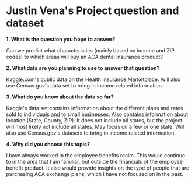 # Justin Vena's Project question and dataset

**1. What is the question you hope to answer?**

Can we predict what characteristics (mainly based on income and ZIP codes) to which areas will buy an ACA dental insurance product?

**2. What data are you planning to use to answer that question?**

Kaggle.com's public data on the Health Insurance Marketplace. Will also use Census.gov's data set to bring in income related information.

**3. What do you know about the data so far?**

Kaggle's  data set contains information about the different plans and rates sold to individuals and to small businesses. Also contains information about location (State, County, ZIP). It does not include all states, but the project will most likely not include all states. May focus on a few or one state. Will also use Census.gov's datasets to bring in income related information.

**4. Why did you choose this topic?**

I have always worked in the employee benefits realm. This would continue to in the area that I am familiar, but outside the financials of the employee benefit product. It also would provide insights on the type of people that are purchasing ACA exchange plans, which I have not focused on in the past. 

